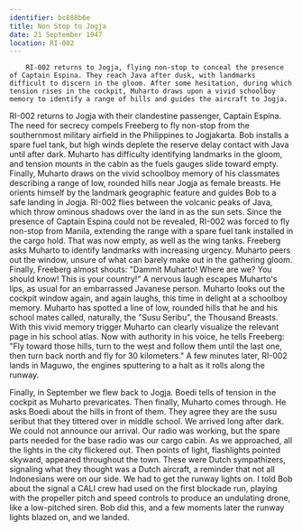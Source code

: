 ```yaml
---
identifier: bc888b6e
title: Non Stop to Jogja
date: 21 September 1947 
location: RI-002
---
```


``` {.synopsis}
    RI-002 returns to Jogja, flying non-stop to conceal the presence of Captain Espina. They reach Java after dusk, with landmarks difficult to discern in the gloom. After some hesitation, during which tension rises in the cockpit, Muharto draws upon a vivid schoolboy memory to identify a range of hills and guides the aircraft to Jogja.
```

RI-002 returns to Jogja with their clandestine passenger, Captain
Espina. The need for secrecy compels Freeberg to fly non-stop from the
southernmost military airfield in the Philippines to Jogjakarta. Bob
installs a spare fuel tank, but high winds deplete the reserve delay
contact with Java until after dark. Muharto has difficulty identifying
landmarks in the gloom, and tension mounts in the cabin as the fuels
gauges slide toward empty. Finally, Muharto draws on the vivid schoolboy
memory of his classmates describing a range of low, rounded hills near
Jogja as female breasts. He orients himself by the landmark geographic
feature and guides Bob to a safe landing in Jogja. RI-002 flies between
the volcanic peaks of Java, which throw ominous shadows over the land in
as the sun sets. Since the presence of Captain Espina could not be
revealed, RI-002 was forced to fly non-stop from Manila, extending the
range with a spare fuel tank installed in the cargo hold. That was now
empty, as well as the wing tanks. Freeberg asks Muharto to identify
landmarks with increasing urgency. Muharto peers out the window, unsure
of what can barely make out in the gathering gloom. Finally, Freeberg
almost shouts: "Dammit Muharto! Where are we? You should know! This is
your country!" A nervous laugh escapes Muharto's lips, as usual for an
embarrassed Javanese person. Muharto looks out the cockpit window again,
and again laughs, this time in delight at a schoolboy memory. Muharto
has spotted a line of low, rounded hills that he and his school mates
called, naturally, the "Susu Seribu", the Thousand Breasts. With this
vivid memory trigger Muharto can clearly visualize the relevant page in
his school atlas. Now with authority in his voice, he tells Freeberg:
"Fly toward those hills, turn to the west and follow them until the last
one, then turn back north and fly for 30 kilometers." A few minutes
later, RI-002 lands in Maguwo, the engines sputtering to a halt as it
rolls along the runway.

Finally, in September we flew back to Jogja. Boedi tells of tension in
the cockpit as Muharto prevaricates. Then finally, Muharto comes
through. He asks Boedi about the hills in front of them. They agree they
are the susu seribut that they tittered over in middle school. We
arrived long after dark. We could not announce our arrival. Our radio
was working, but the spare parts needed for the base radio was our cargo
cabin. As we approached, all the lights in the city flickered out. Then
points of light, flashlights pointed skyward, appeared throughout the
town. These were Dutch sympathizers, signaling what they thought was a
Dutch aircraft, a reminder that not all Indonesians were on our side. We
had to get the runway lights on. I told Bob about the signal a CALI crew
had used on the first blockade run, playing with the propeller pitch and
speed controls to produce an undulating drone, like a low-pitched siren.
Bob did this, and a few moments later the runway lights blazed on, and
we landed.
